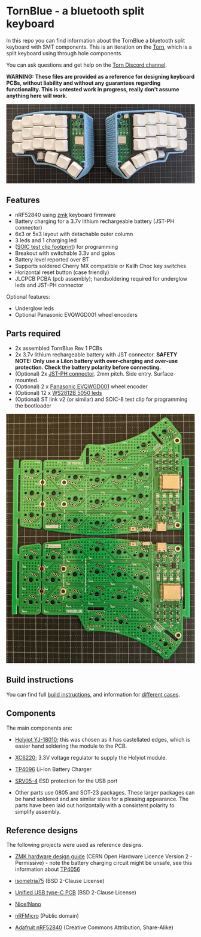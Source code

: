 # TornBlue - a bluetooth split keyboard

In this repo you can find information about the TornBlue a bluetooth split keyboard with SMT components. This is an iteration on the [Torn](https://github.com/rtitmuss/torn), which is a split keyboard using through hole components.

You can ask questions and get help on the [Torn Discord channel](https://discord.gg/mamAqNccju).

**WARNING: These files are provided as a reference for designing keyboard PCBs, without liability and without any guarantees regarding functionality. This is untested work in progress, really don't assume anything here will work.**

![](./img/PXL_20220313_115302733.jpg)

## Features

- nRF52840 using [zmk](https://zmk.dev/) keyboard firmware
- Battery charging for a 3.7v lithium rechargeable battery (JST-PH connector)
- 6x3 or 5x3 layout with detachable outer column
- 3 leds and 1 charging led
-  ([SOIC test clip footprint](https://hackaday.com/2019/06/13/soicbite-a-program-debug-connector-for-an-soic-test-clip/)) for programming
- Breakout with switchable 3.3v and gpios
- Battery level reported over BT
- Supports soldered Cherry MX compatible or Kailh Choc key switches
- Horizontal reset button (case friendly) 
- JLCPCB PCBA (pcb assembly); handsoldering required for underglow leds and JST-PH connector 

Optional features:

- Underglow leds 
- Optional Panasonic EVQWGD001 wheel encoders

## Parts required

- 2x assembled TornBlue Rev 1 PCBs
- 2x 3.7v lithium rechargeable battery with JST connector. **SAFETY NOTE: Only use a LiIon battery with over-charging and over-use protection. Check the battery polarity before connecting.**
- (Optional) 2x [JST-PH connector](https://www.electrokit.com/en/product/header-ph-2p-2mm-right-angle-smd/). 2mm pitch. Side entry. Surface-mounted.
- (Optional) 2 x [Panasonic EVQWGD001](https://www.aliexpress.com/wholesale?catId=0&initiative_id=SB_20210830111528&SearchText=Panasonic+EVQWGD001) wheel encoder
- (Optional) 12 x [WS2812B 5050 leds](https://www.aliexpress.com/wholesale?catId=0&initiative_id=SB_20210830111716&SearchText=WS2812B)
- (Optional) ST link v2 (or similar) and SOIC-8 test clip for programming the bootloader

![](./img/PXL_20220306_111349935.jpg)

## Build instructions

You can find full [build instructions](./build.md), and information for [different cases](./case/README.md).

## Components

The main components are:

- [Holyiot YJ-18010](http://www.holyiot.com/tp/2019042516322180424.pdf); this was chosen as it has castellated edges, which is easier hand soldering the module to the PCB.

- [XC6220](https://www.torexsemi.com/file/xc6220/XC6220.pdf); 3.3V voltage regulator to supply the Holyiot module.

- [TP4096](https://dlnmh9ip6v2uc.cloudfront.net/datasheets/Prototyping/TP4056.pdf) Li-Ion Battery Charger 

- [SRV05-4](https://www.onsemi.com/pdf/datasheet/srv05-4-d.pdf) ESD protection for the USB port
   
 - Other parts use 0805 and SOT-23 packages. These larger packages can be hand soldered and are similar sizes for a pleasing appearance. The parts have been laid out horizontally with a consistent polarity to simplify assembly.


## Reference designs

The following projects were used as reference designs.

- [ZMK hardware design guide](https://github.com/ebastler/zmk-designguide) (CERN Open Hardware Licence Version 2 - Permissive) - note the battery charging circuit might be unsafe, see this information about [TP4056](https://www.best-microcontroller-projects.com/tp4056.html)

- [isometria75](https://github.com/ebastler/isometria-75/tree/v2) (BSD 2-Clause License)

- [Unified USB type-C PCB](https://github.com/ebastler/unified-usb-pcb) (BSD 2-Clause License)

- [Nice!Nano](https://nicekeyboards.com/docs/nice-nano/pinout-schematic)

- [nRFMicro](https://github.com/joric/nrfmicro/wiki) (Public domain)

- [Adafruit nRF52840](https://learn.adafruit.com/introducing-the-adafruit-nrf52840-feather/downloads) (Creative Commons Attribution, Share-Alike)

